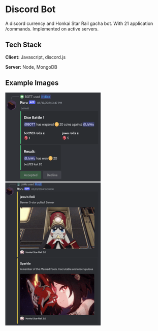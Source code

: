 # Discord Bot

A discord currency and Honkai Star Rail gacha bot. With 21 application /commands. Implemented on active servers.


## Tech Stack

**Client:** Javascript, discord.js

**Server:** Node, MongoDB

## Example Images
<img src="./images/dice.png" alt="Currency Dice" width="300" height="280"/>
<img src="./images/roll.png" alt="HSR Roll" width="300" height="450"/>